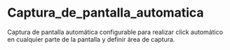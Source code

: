# Captura_de_pantalla_automatica
Captura de pantalla automática configurable para realizar click automático en cualquier parte de la pantalla y definir área de captura.
